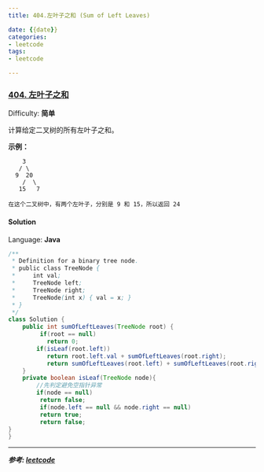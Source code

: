```yaml
---
title: 404.左叶子之和 (Sum of Left Leaves)

date: {{date}}
categories:
- leetcode
tags:
- leetcode

---
```

### [404\. 左叶子之和](https://leetcode-cn.com/problems/sum-of-left-leaves/)

Difficulty: **简单**


计算给定二叉树的所有左叶子之和。

**示例：**

```
    3
   / \
  9  20
    /  \
   15   7

在这个二叉树中，有两个左叶子，分别是 9 和 15，所以返回 24
```


#### Solution

Language: **Java**

```java
​/**
 * Definition for a binary tree node.
 * public class TreeNode {
 *     int val;
 *     TreeNode left;
 *     TreeNode right;
 *     TreeNode(int x) { val = x; }
 * }
 */
class Solution {
    public int sumOfLeftLeaves(TreeNode root) {
         if(root == null)
           return 0;
        if(isLeaf(root.left))
           return root.left.val + sumOfLeftLeaves(root.right);
           return sumOfLeftLeaves(root.left) + sumOfLeftLeaves(root.right);
    }
    private boolean isLeaf(TreeNode node){
        //先判定避免空指针异常
        if(node == null)
         return false;
         if(node.left == null && node.right == null)
         return true;
         return false;
}
}
```

---
***参考:
[leetcode](https://leetcode-cn.com/problems/sum-of-left-leaves/submissions/)***
